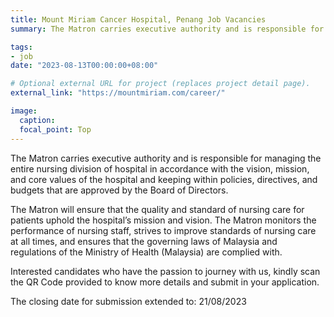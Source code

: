 ```yaml
---
title: Mount Miriam Cancer Hospital, Penang Job Vacancies
summary: The Matron carries executive authority and is responsible for managing the entire nursing division of hospital in accordance with the vision, mission, and core values of the hospital and keeping within policies, directives, and budgets that are approved by the Board of Directors.

tags:
- job
date: "2023-08-13T00:00:00+08:00"

# Optional external URL for project (replaces project detail page).
external_link: "https://mountmiriam.com/career/"

image:
  caption:
  focal_point: Top
---
```


The Matron carries executive authority and is responsible for managing the entire nursing division of hospital in accordance with the vision, mission, and core values of the hospital and keeping within policies, directives, and budgets that are approved by the Board of Directors.

The Matron will ensure that the quality and standard of nursing care for patients uphold the hospital’s mission and vision. The Matron monitors the performance of nursing staff, strives to improve standards of nursing care at all times, and ensures that the governing laws of Malaysia and regulations of the Ministry of Health (Malaysia) are complied with.

Interested candidates who have the passion to journey with us, kindly
scan the QR Code provided to know more details and submit in your
application.

The closing date for submission extended to: 21/08/2023